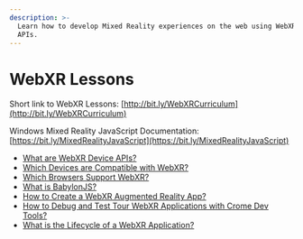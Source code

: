 ```yaml
---
description: >-
  Learn how to develop Mixed Reality experiences on the web using WebXR Device
  APIs.
---
```


# WebXR Lessons

Short link to WebXR Lessons: [http://bit.ly/WebXRCurriculum](http://bit.ly/WebXRCurriculum)

Windows Mixed Reality JavaScript Documentation: [https://bit.ly/MixedRealityJavaScript](https://bit.ly/MixedRealityJavaScript)

* [What are WebXR Device APIs?](what-are-webxr-device-apis.md)
* [Which Devices are Compatible with WebXR?](which-devices-are-compatible-with-webxr.md)
* [Which Browsers Support WebXR?](which-browsers-support-webxr.md)
* [What is BabylonJS?](what-is-babylonjs.md)
* [How to Create a WebXR Augmented Reality App?](how-to-create-a-webxr-augmented-reality-app.md)
* [How to Debug and Test Tour WebXR Applications with Crome Dev Tools?](how-to-debug-and-test-your-webxr-application-with-chrome-dev-tools.md)
* [What is the Lifecycle of a WebXR Application?](what-is-the-lifecycle-of-a-webxr-application.md)

  



